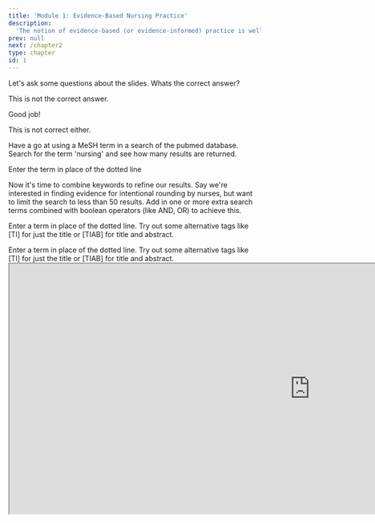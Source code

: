 ```yaml
---
title: 'Module 1: Evidence-Based Nursing Practice'
description:
  'The notion of evidence-based (or evidence-informed) practice is well-established in nursing and in the health sciences in general. In Module 1 we will examine the evolution of the evidence-based practice (EBP) movement, and different models for conceptualizing EBP. We will discuss both the purported benefits and the criticisms of the EBP movement in healthcare.'
prev: null
next: /chapter2
type: chapter
id: 1
---
```


<exercise id="1" title="Introduction" type="slides">

<slides source="chapter1_01_introduction">
</slides>

</exercise>

<exercise id="2" title="Getting Started">

Let's ask some questions about the slides. Whats the correct answer?

<choice>
<opt text="Answer one">

This is not the correct answer.

</opt>

<opt text="Answer two" correct="true">

Good job!

</opt>

<opt text="Answer three">

This is not correct either.

</opt>
</choice>

</exercise>

<exercise id="3" title="First search">

Have a go at using a MeSH term in a search of the pubmed database. Search for the term 'nursing' and see how many results are returned. 

<codeblock id="01_03">

Enter the term in place of the dotted line

</codeblock>

</exercise>
<exercise id="4" title="Refining a search">

Now it's time to combine keywords to refine our results. Say we're interested in finding evidence for intentional rounding by nurses, but want to limit the search to less than 50 results. Add in one or more extra search terms combined with boolean operators (like AND, OR) to achieve this.

<codeblock id="01_04">

Enter a term in place of the dotted line. Try out some alternative tags like [TI] for just the title or [TIAB] for title and abstract.

</codeblock>

</exercise>

<exercise id="5" title="Joanna Briggs Institute Model for Evidence-based Health Care" type="slides">

<slides source="chapter1_05_JBI">
</slides>

</exercise>


<exercise id="6" title="Reading" type="slides">
Enter a term in place of the dotted line. Try out some alternative tags like [TI] for just the title or [TIAB] for title and abstract.
<iframe src="https://aconway.dev/NUR1027/dobrow.pdf" height="500px" width="1200px"</iframe>

</exercise>


<exercise id="7" title="Spot the difference">
<section>
    <img width="300" src="http://static.slid.es.s3.amazonaws.com/support/insert-video.png">
    <img width="300" src="http://static.slid.es.s3.amazonaws.com/support/insert-video.png">
</section>
</exercise>

<exercise id="8" title="Reading" type="slides">
Enter a term in place of the dotted line. Try out some alternative tags like [TI] for just the title or [TIAB] for title and abstract.
<iframe src="https://aconway.dev/NUR1027/dobrow.pdf" height="500px" width="1200px"</iframe>

</exercise>

